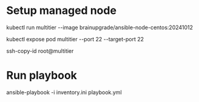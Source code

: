 # Setup managed node
kubectl run multitier --image brainupgrade/ansible-node-centos:20241012

kubectl expose pod multitier --port 22 --target-port 22

ssh-copy-id root@multitier


# Run playbook
ansible-playbook -i inventory.ini playbook.yml